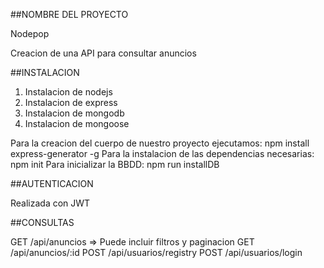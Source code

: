 ##NOMBRE DEL PROYECTO

Nodepop

Creacion de una API para consultar anuncios

##INSTALACION

1. Instalacion de nodejs
2. Instalacion de express
3. Instalacion de mongodb
4. Instalacion de mongoose

Para la creacion del cuerpo de nuestro proyecto ejecutamos: npm install express-generator -g
Para la instalacion de las dependencias necesarias: npm init
Para inicializar la BBDD: npm run installDB

##AUTENTICACION

Realizada con JWT

##CONSULTAS 

GET /api/anuncios => Puede incluir filtros y paginacion
GET /api/anuncios/:id
POST /api/usuarios/registry
POST /api/usuarios/login
